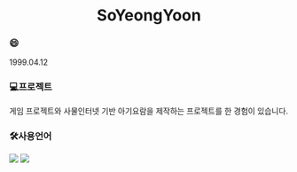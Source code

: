 <h1 align="center"> SoYeongYoon</h1>

<h3>😄</h3>
1999.04.12

<h3>💻프로젝트</h3>
게임 프로젝트와 사물인터넷 기반 아기요람을 제작하는 프로젝트를 한 경험이 있습니다.

<h3>🛠사용언어</h3>
<div>
<img src="https://img.shields.io/badge/Java-007396.svg?style=flat-square&logo=Java&logoColor=white"/>
<img src="https://img.shields.io/badge/C#-512BD4.svg?style=flat-square&logo=csharp&logoColor=white"/>
</div>
